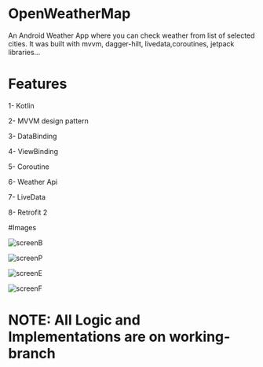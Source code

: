 # OpenWeatherMap


An Android Weather App where you can check weather from list of selected cities. It was built with mvvm, dagger-hilt, livedata,coroutines, jetpack libraries...

# Features

1- Kotlin

2- MVVM design pattern

3- DataBinding

4- ViewBinding

5- Coroutine

6- Weather Api

7- LiveData

8- Retrofit 2


#Images


![screenB](https://user-images.githubusercontent.com/64640469/136877513-e451e56c-b7b9-4fd5-aeb2-935f10e6e7d2.png)

![screenP](https://user-images.githubusercontent.com/64640469/136877559-2772b7d2-8fa0-44ea-97be-e172396f1974.png)

![screenE](https://user-images.githubusercontent.com/64640469/136877524-f48742a0-8f54-418f-a6b9-15d746b0a21f.png)

![screenF](https://user-images.githubusercontent.com/64640469/136877529-0c75fc0e-b93e-4372-8a38-5aba5fbdf215.png)


# NOTE: All Logic and Implementations are on working-branch
